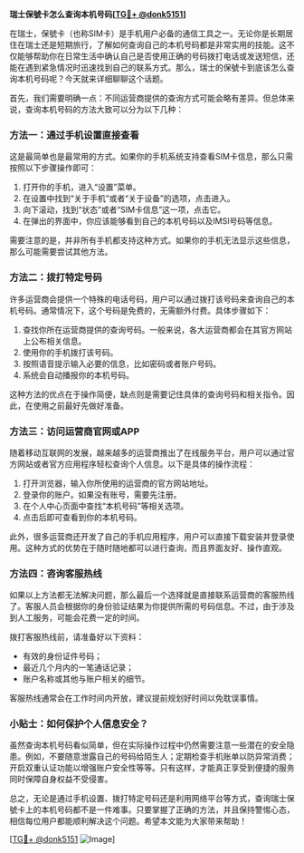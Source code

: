 **瑞士保號卡怎么查询本机号码[[TG💪+ @donk5151](https://t.me/s/donk5151)]**

在瑞士，保號卡（也称SIM卡）是手机用户必备的通信工具之一。无论你是长期居住在瑞士还是短期旅行，了解如何查询自己的本机号码都是非常实用的技能。这不仅能够帮助你在日常生活中确认自己是否使用正确的号码拨打电话或发送短信，还能在遇到紧急情况时迅速找到自己的联系方式。那么，瑞士的保號卡到底该怎么查询本机号码呢？今天就来详细聊聊这个话题。

首先，我们需要明确一点：不同运营商提供的查询方式可能会略有差异。但总体来说，查询本机号码的方法大致可以分为以下几种：

### 方法一：通过手机设置直接查看

这是最简单也是最常用的方式。如果你的手机系统支持查看SIM卡信息，那么只需按照以下步骤操作即可：

1. 打开你的手机，进入“设置”菜单。
2. 在设置中找到“关于手机”或者“关于设备”的选项，点击进入。
3. 向下滚动，找到“状态”或者“SIM卡信息”这一项，点击它。
4. 在弹出的界面中，你应该能够看到自己的本机号码以及IMSI号码等信息。

需要注意的是，并非所有手机都支持这种方式。如果你的手机无法显示这些信息，那么可能需要尝试其他方法。

### 方法二：拨打特定号码

许多运营商会提供一个特殊的电话号码，用户可以通过拨打该号码来查询自己的本机号码。通常情况下，这个号码是免费的，无需额外付费。具体步骤如下：

1. 查找你所在运营商提供的查询号码。一般来说，各大运营商都会在其官方网站上公布相关信息。
2. 使用你的手机拨打该号码。
3. 按照语音提示输入必要的信息，比如密码或者账户号码。
4. 系统会自动播报你的本机号码。

这种方法的优点在于操作简便，缺点则是需要记住具体的查询号码和相关指令。因此，在使用之前最好先做好准备。

### 方法三：访问运营商官网或APP

随着移动互联网的发展，越来越多的运营商推出了在线服务平台，用户可以通过官方网站或者官方应用程序轻松查询个人信息。以下是具体的操作流程：

1. 打开浏览器，输入你所使用的运营商的官方网站地址。
2. 登录你的账户。如果没有账号，需要先注册。
3. 在个人中心页面中查找“本机号码”等相关选项。
4. 点击后即可查看到你的本机号码。

此外，很多运营商还开发了自己的手机应用程序，用户可以直接下载安装并登录使用。这种方式的优势在于随时随地都可以进行查询，而且界面友好、操作直观。

### 方法四：咨询客服热线

如果以上方法都无法解决问题，那么最后一个选择就是直接联系运营商的客服热线了。客服人员会根据你的身份验证结果为你提供所需的号码信息。不过，由于涉及到人工服务，可能会花费一定的时间。

拨打客服热线前，请准备好以下资料：
- 有效的身份证件号码；
- 最近几个月内的一笔通话记录；
- 账户名称或其他与账户相关的细节。

客服热线通常会在工作时间内开放，建议提前规划好时间以免耽误事情。

### 小贴士：如何保护个人信息安全？

虽然查询本机号码看似简单，但在实际操作过程中仍然需要注意一些潜在的安全隐患。例如，不要随意泄露自己的号码给陌生人；定期检查手机账单以防异常消费；开启双重认证功能以增强账户安全性等等。只有这样，才能真正享受到便捷的服务同时保障自身权益不受侵害。

总之，无论是通过手机设置、拨打特定号码还是利用网络平台等方式，查询瑞士保號卡上的本机号码都不是一件难事。只要掌握了正确的方法，并且保持警惕心态，相信每位用户都能顺利解决这个问题。希望本文能为大家带来帮助！

[[TG💪+ @donk5151](https://t.me/s/donk5151) ![Image](https://i.postimg.cc/rwNCRYN7/Snipaste-2025-04-30-17-27-05.png)]